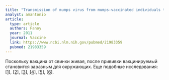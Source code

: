 ```yaml
---
title: "Transmission of mumps virus from mumps-vaccinated individuals to close contacts"
analyst: amantonio
article:
  type: article
  authors: Fanoy
  year: 2011
  journal: Vaccine
  link: https://www.ncbi.nlm.nih.gov/pubmed/21983359
  pubmed: 21983359
---
```


Поскольку вакцина от свинки живая, после прививки вакцинируемый становится заразным для окружающих. Еще подобные исследования: [[1]](https://www.ncbi.nlm.nih.gov/pubmed/18768116), [[2]](https://www.ncbi.nlm.nih.gov/pubmed/24772647), [[3]](https://www.ncbi.nlm.nih.gov/pubmed/18329761), [[4]](https://www.ncbi.nlm.nih.gov/pubmed/22749598), [[5]](https://www.ncbi.nlm.nih.gov/pubmed/16266774), [[6]](https://www.ncbi.nlm.nih.gov/pubmed/18639602).
